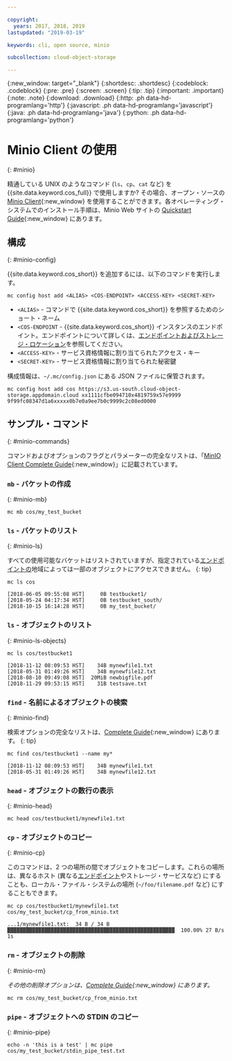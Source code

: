 ```yaml
---

copyright:
  years: 2017, 2018, 2019
lastupdated: "2019-03-19"

keywords: cli, open source, minio

subcollection: cloud-object-storage

---
```

{:new_window: target="_blank"}
{:shortdesc: .shortdesc}
{:codeblock: .codeblock}
{:pre: .pre}
{:screen: .screen}
{:tip: .tip}
{:important: .important}
{:note: .note}
{:download: .download} 
{:http: .ph data-hd-programlang='http'} 
{:javascript: .ph data-hd-programlang='javascript'} 
{:java: .ph data-hd-programlang='java'} 
{:python: .ph data-hd-programlang='python'}

# Minio Client の使用
{: #minio}

精通している UNIX のようなコマンド (`ls`、`cp`、`cat` など) を {{site.data.keyword.cos_full}} で使用しますか? その場合、オープン・ソースの [Minio Client](https://min.io/download#/linux){:new_window} を使用することができます。各オペレーティング・システムでのインストール手順は、Minio Web サイトの [Quickstart Guide](https://docs.min.io/docs/minio-client-quickstart-guide.html){:new_window} にあります。

## 構成
{: #minio-config}

{{site.data.keyword.cos_short}} を追加するには、以下のコマンドを実行します。

```
mc config host add <ALIAS> <COS-ENDPOINT> <ACCESS-KEY> <SECRET-KEY>
```

* `<ALIAS>` - コマンドで {{site.data.keyword.cos_short}} を参照するためのショート・ネーム
* `<COS-ENDPOINT` - {{site.data.keyword.cos_short}} インスタンスのエンドポイント。エンドポイントについて詳しくは、[エンドポイントおよびストレージ・ロケーション](/docs/services/cloud-object-storage?topic=cloud-object-storage-endpoints#endpoints)を参照してください。
* `<ACCESS-KEY>` - サービス資格情報に割り当てられたアクセス・キー
* `<SECRET-KEY>` - サービス資格情報に割り当てられた秘密鍵

構成情報は、`~/.mc/config.json` にある JSON ファイルに保管されます。

```
mc config host add cos https://s3.us-south.cloud-object-storage.appdomain.cloud xx1111cfbe094710x4819759x57e9999 9f99fc08347d1a6xxxxx0b7e0a9ee7b0c9999c2c08ed0000
```

## サンプル・コマンド
{: #minio-commands}

コマンドおよびオプションのフラグとパラメーターの完全なリストは、「[MinIO Client Complete Guide](https://docs.min.io/docs/minio-client-complete-guide){:new_window}」に記載されています。

### `mb` - バケットの作成
{: #minio-mb}

```
mc mb cos/my_test_bucket
```

### `ls` - バケットのリスト
{: #minio-ls}

すべての使用可能なバケットはリストされていますが、指定されている[エンドポイントの](/docs/services/cloud-object-storage?topic=cloud-object-storage-endpoints#endpoints)地域によっては一部のオブジェクトにアクセスできません。
{: tip}

```
mc ls cos
```

```
[2018-06-05 09:55:08 HST]     0B testbucket1/
[2018-05-24 04:17:34 HST]     0B testbucket_south/
[2018-10-15 16:14:28 HST]     0B my_test_bucket/
```


### `ls` - オブジェクトのリスト
{: #minio-ls-objects}

```
mc ls cos/testbucket1
```

```
[2018-11-12 08:09:53 HST]    34B mynewfile1.txt
[2018-05-31 01:49:26 HST]    34B mynewfile12.txt
[2018-08-10 09:49:08 HST]  20MiB newbigfile.pdf
[2018-11-29 09:53:15 HST]    31B testsave.txt
```

### `find` - 名前によるオブジェクトの検索
{: #minio-find}

検索オプションの完全なリストは、[Complete Guide](https://docs.min.io/docs/minio-client-complete-guide#find){:new_window} にあります。
{: tip}

```
mc find cos/testbucket1 --name my*
```

```
[2018-11-12 08:09:53 HST]    34B mynewfile1.txt
[2018-05-31 01:49:26 HST]    34B mynewfile12.txt
```

### `head` - オブジェクトの数行の表示
{: #minio-head}

```
mc head cos/testbucket1/mynewfile1.txt
```

### `cp` - オブジェクトのコピー
{: #minio-cp}

このコマンドは、2 つの場所の間でオブジェクトをコピーします。これらの場所は、異なるホスト (異なる[エンドポイント](/docs/services/cloud-object-storage?topic=cloud-object-storage-endpoints#endpoints)やストレージ・サービスなど) にすることも、ローカル・ファイル・システムの場所 (`~/foo/filename.pdf` など) にすることもできます。
```
mc cp cos/testbucket1/mynewfile1.txt cos/my_test_bucket/cp_from_minio.txt
```

```
...1/mynewfile1.txt:  34 B / 34 B  ▓▓▓▓▓▓▓▓▓▓▓▓▓▓▓▓▓▓▓▓▓▓▓▓▓▓▓▓▓▓▓▓▓▓▓▓▓▓▓▓▓▓▓▓▓▓▓▓▓▓▓▓▓▓  100.00% 27 B/s 1s
```

### `rm` - オブジェクトの削除
{: #minio-rm}

*その他の削除オプションは、[Complete Guide](https://docs.min.io/docs/minio-client-complete-guide#rm){:new_window} にあります。*

```
mc rm cos/my_test_bucket/cp_from_minio.txt
```

### `pipe` - オブジェクトへの STDIN のコピー
{: #minio-pipe}

```
echo -n 'this is a test' | mc pipe cos/my_test_bucket/stdin_pipe_test.txt
```
